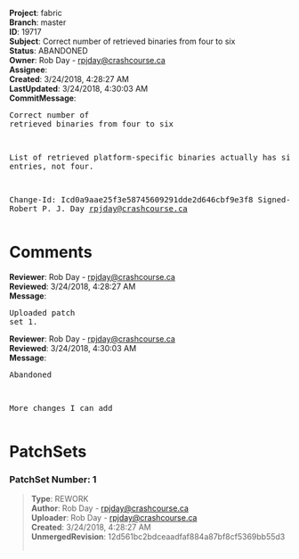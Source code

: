 <strong>Project</strong>: fabric<br><strong>Branch</strong>: master<br><strong>ID</strong>: 19717<br><strong>Subject</strong>: Correct number of retrieved binaries from four to six<br><strong>Status</strong>: ABANDONED<br><strong>Owner</strong>: Rob Day - rpjday@crashcourse.ca<br><strong>Assignee</strong>:<br><strong>Created</strong>: 3/24/2018, 4:28:27 AM<br><strong>LastUpdated</strong>: 3/24/2018, 4:30:03 AM<br><strong>CommitMessage</strong>:<br><pre>Correct number of retrieved binaries from four to six

List of retrieved platform-specific binaries actually has six
entries, not four.

Change-Id: Icd0a9aae25f3e58745609291dde2d646cbf9e3f8
Signed-off-by: Robert P. J. Day <rpjday@crashcourse.ca>
</pre><h1>Comments</h1><strong>Reviewer</strong>: Rob Day - rpjday@crashcourse.ca<br><strong>Reviewed</strong>: 3/24/2018, 4:28:27 AM<br><strong>Message</strong>: <pre>Uploaded patch set 1.</pre><strong>Reviewer</strong>: Rob Day - rpjday@crashcourse.ca<br><strong>Reviewed</strong>: 3/24/2018, 4:30:03 AM<br><strong>Message</strong>: <pre>Abandoned

More changes I can add</pre><h1>PatchSets</h1><h3>PatchSet Number: 1</h3><blockquote><strong>Type</strong>: REWORK<br><strong>Author</strong>: Rob Day - rpjday@crashcourse.ca<br><strong>Uploader</strong>: Rob Day - rpjday@crashcourse.ca<br><strong>Created</strong>: 3/24/2018, 4:28:27 AM<br><strong>UnmergedRevision</strong>: 12d561bc2bdceaadfaf884a87bf8cf5369bb55d3<br><br></blockquote>